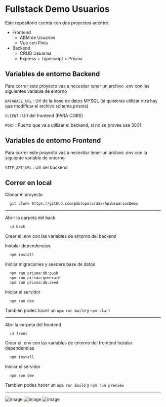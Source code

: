 
# Fullstack Demo Usuarios

Este repositorio cuenta con dos proyectos adentro:
- Frontend
    - ABM de Usuarios
    - Vue con Pinia
- Backend
    - CRUD Usuarios
    - Express + Typescript + Prisma



## Variables de entorno Backend

Para correr este proyecto vas a necesitar tener un archivo .env con las siguientes variable de entorno

`DATABASE_URL` : Url de la base de datos MYSQL (si quisieras utilizar otra hay que modificar el archivo schema.prisma)

`CLIENT` : Url del frontend (PARA CORS)

`PORT` : Puerto que va a utilizar el backend, si no se provee usa 3001
## Variables de entorno Frontend

Para correr este proyecto vas a necesitar tener un archivo .env con la siguiente variable de entorno

`VITE_API_URL` : Url del backend


## Correr en local

Clonar el proyecto

```bash
  git clone https://github.com/pablopelardas/ApiUsuariosDemo
```

---

Abrir la carpeta del back

```bash
  cd back
```

Crear el .env con las variables de entorno del backend

Instalar dependencias

```bash
  npm install
```
Iniciar migraciones y seeders base de datos

```bash
  npm run prisma:db:push
  npm run prisma:generate
  npm run prisma:db:seed
```

Iniciar el servidor

```bash
  npm run dev
```

También podes hacer un `npm run build` y `npm start`

----

Abri la carpeta del frontend

```bash
  cd front
```

Crear el .env con las variables de entorno del frontend
Instalar dependencias

```bash
  npm install
```
Iniciar el servidor

```bash
  npm run dev
```
También podes hacer un `npm run build` y `npm run preview`

----

![image](https://github.com/pablopelardas/ApiUsuariosDemo/assets/31576799/91d7158b-018d-4d1a-ae08-55d72a287cc7)
![image](https://github.com/pablopelardas/ApiUsuariosDemo/assets/31576799/8412b055-872f-4f7f-8a7c-2a0d679db17d)
![image](https://github.com/pablopelardas/ApiUsuariosDemo/assets/31576799/6a028aee-defd-49b1-9dca-c028f5fd3864)


